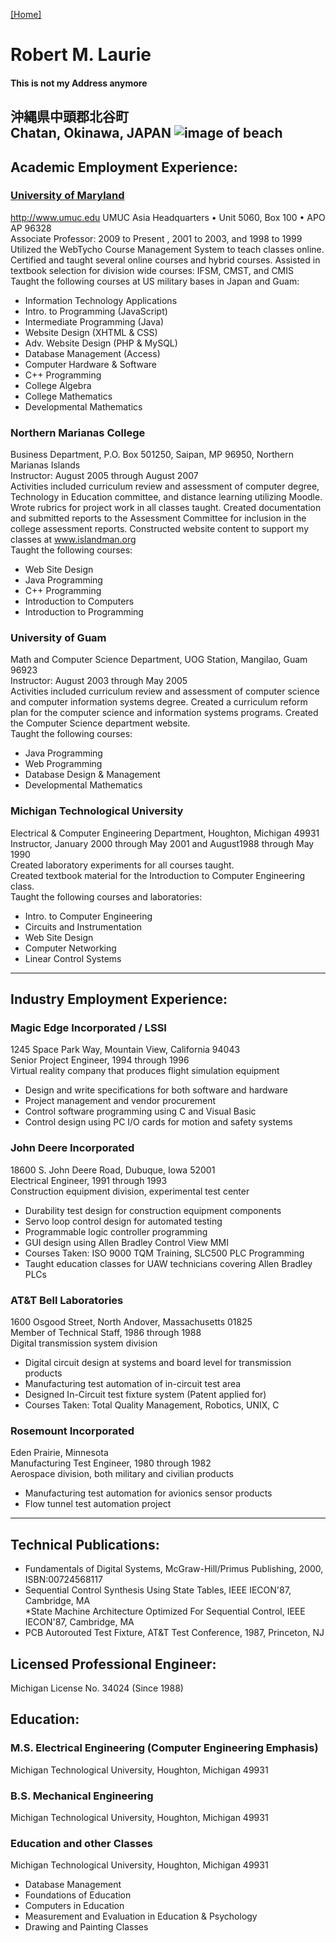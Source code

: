 [[Home]](index.html)

# Robert M. Laurie

#### This is not my Address anymore  

沖縄県中頭郡北谷町  
Chatan, Okinawa, JAPAN
![image of beach](https://www.supercoolbeaches.com/sites/default/files/styles/medium/public/aharen-beach-okinawa.jpg?itok=MPW-GzUi)
---  

## Academic Employment Experience:

### [University of Maryland](http://www.umuc.edu)  
<http://www.umuc.edu>
UMUC Asia Headquarters • Unit 5060, Box 100 • APO AP 96328  
Associate Professor: 2009 to Present , 2001 to 2003, and 1998 to 1999  
Utilized the WebTycho Course Management System to teach classes online.  
Certified and taught several online courses and hybrid courses.
Assisted in textbook selection for division wide courses: IFSM, CMST, and CMIS  
Taught the following courses at US military bases in Japan and Guam:  
* Information Technology Applications
* Intro. to Programming (JavaScript)
* Intermediate Programming (Java)
* Website Design  (XHTML & CSS)
* Adv. Website Design (PHP & MySQL)
* Database Management (Access)
* Computer Hardware & Software 
* C++ Programming 
* College Algebra
* College Mathematics
* Developmental Mathematics
 
### Northern Marianas College  
Business Department, P.O. Box 501250, Saipan, MP 96950, Northern Marianas Islands  
Instructor: August 2005 through August 2007  
Activities included curriculum review and assessment of computer degree, Technology in Education committee, and distance learning utilizing Moodle.  
Wrote rubrics for project work in all classes taught. Created documentation and submitted reports to the Assessment Committee for inclusion in the college assessment reports.
Constructed website content to support my classes at www.islandman.org  
Taught the following courses: 
* Web Site Design 
* Java Programming 
* C++ Programming 
* Introduction to Computers 
* Introduction to Programming 
 
### University of Guam  
Math and Computer Science Department, UOG Station, Mangilao, Guam 96923  
Instructor: August 2003 through May 2005  
Activities included curriculum review and assessment of computer science and computer information systems degree. Created a curriculum reform plan for the computer science and information systems programs. Created the Computer Science department website.  
Taught the following courses:  
* Java Programming 
* Web Programming
* Database Design & Management
* Developmental Mathematics 
 
 
### Michigan Technological University  
Electrical & Computer Engineering Department, Houghton, Michigan 49931  
Instructor, January 2000 through May 2001 and August1988 through May 1990   
Created laboratory experiments for all courses taught.  
Created textbook material for the Introduction to Computer Engineering class.  
Taught the following courses and laboratories: 
 
* Intro. to Computer Engineering 
* Circuits and Instrumentation 
* Web Site Design
* Computer Networking 
* Linear Control Systems  

---
## Industry Employment Experience:

### Magic Edge Incorporated / LSSI
1245 Space Park Way, Mountain View, California 94043  
Senior Project Engineer, 1994 through 1996  
Virtual reality company that produces flight simulation equipment  
* Design and write specifications for both software and hardware  
* Project management and vendor procurement 
* Control software programming using C and Visual Basic 
* Control design using PC I/O cards for motion and safety systems  

### John Deere Incorporated  
18600 S. John Deere Road, Dubuque, Iowa 52001  
Electrical Engineer, 1991 through 1993  
Construction equipment division, experimental test center  
* Durability test design for construction equipment components 
* Servo loop control design for automated testing
* Programmable logic controller programming 
* GUI design using Allen Bradley Control View MMI 
* Courses Taken: ISO 9000 TQM Training, SLC500 PLC Programming 
* Taught education classes for UAW technicians covering Allen Bradley PLCs

### AT&T Bell Laboratories
1600 Osgood Street, North Andover, Massachusetts 01825  
Member of Technical Staff, 1986 through 1988  
Digital transmission system division  
* Digital circuit design at systems and board level for transmission products
* Manufacturing test automation of in-circuit test area
* Designed In-Circuit test fixture system (Patent applied for) 
* Courses Taken: Total Quality Management, Robotics, UNIX, C 

### Rosemount Incorporated  
Eden Prairie, Minnesota  
Manufacturing Test Engineer, 1980 through 1982  
Aerospace division, both military and civilian products  
* Manufacturing test automation for avionics sensor products 
* Flow tunnel test automation project  

---
 
## Technical Publications: 
* Fundamentals of Digital Systems, McGraw-Hill/Primus Publishing, 2000, ISBN:00724568117  
* Sequential Control Synthesis Using State Tables, IEEE IECON'87, 
Cambridge, MA   
*State Machine Architecture Optimized For Sequential Control,  IEEE IECON'87, 
Cambridge, MA   
* PCB Autorouted Test Fixture, AT&T Test Conference, 1987, Princeton, NJ

## Licensed Professional Engineer:
Michigan License No. 34024 (Since 1988) 
## Education:  
### M.S. Electrical Engineering (Computer Engineering Emphasis)  
Michigan Technological University, Houghton, Michigan 49931 

### B.S. Mechanical Engineering  
Michigan Technological University, Houghton, Michigan 49931  
### Education and other Classes  
Michigan Technological University, Houghton, Michigan 49931  

* Database Management
* Foundations of Education 
* Computers in Education
* Measurement and Evaluation in Education & Psychology  
* Drawing and Painting Classes
